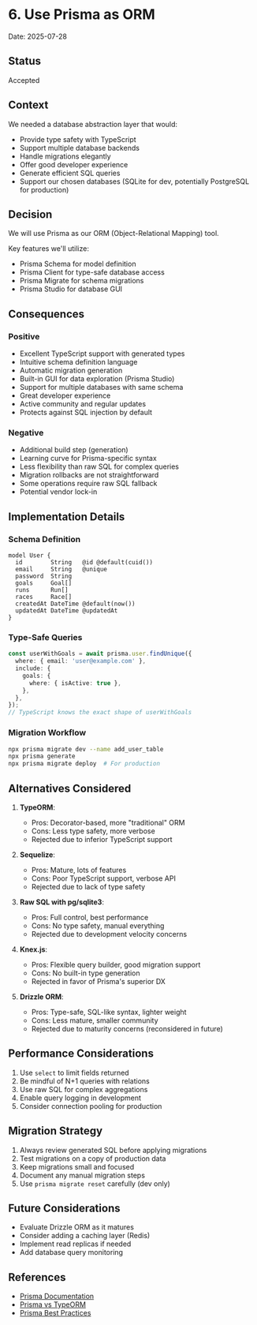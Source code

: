 # 6. Use Prisma as ORM

Date: 2025-07-28

## Status

Accepted

## Context

We needed a database abstraction layer that would:

- Provide type safety with TypeScript
- Support multiple database backends
- Handle migrations elegantly
- Offer good developer experience
- Generate efficient SQL queries
- Support our chosen databases (SQLite for dev, potentially PostgreSQL for production)

## Decision

We will use Prisma as our ORM (Object-Relational Mapping) tool.

Key features we'll utilize:

- Prisma Schema for model definition
- Prisma Client for type-safe database access
- Prisma Migrate for schema migrations
- Prisma Studio for database GUI

## Consequences

### Positive

- Excellent TypeScript support with generated types
- Intuitive schema definition language
- Automatic migration generation
- Built-in GUI for data exploration (Prisma Studio)
- Support for multiple databases with same schema
- Great developer experience
- Active community and regular updates
- Protects against SQL injection by default

### Negative

- Additional build step (generation)
- Learning curve for Prisma-specific syntax
- Less flexibility than raw SQL for complex queries
- Migration rollbacks are not straightforward
- Some operations require raw SQL fallback
- Potential vendor lock-in

## Implementation Details

### Schema Definition

```prisma
model User {
  id        String   @id @default(cuid())
  email     String   @unique
  password  String
  goals     Goal[]
  runs      Run[]
  races     Race[]
  createdAt DateTime @default(now())
  updatedAt DateTime @updatedAt
}
```

### Type-Safe Queries

```typescript
const userWithGoals = await prisma.user.findUnique({
  where: { email: 'user@example.com' },
  include: {
    goals: {
      where: { isActive: true },
    },
  },
});
// TypeScript knows the exact shape of userWithGoals
```

### Migration Workflow

```bash
npx prisma migrate dev --name add_user_table
npx prisma generate
npx prisma migrate deploy  # For production
```

## Alternatives Considered

1. **TypeORM**:
   - Pros: Decorator-based, more "traditional" ORM
   - Cons: Less type safety, more verbose
   - Rejected due to inferior TypeScript support

2. **Sequelize**:
   - Pros: Mature, lots of features
   - Cons: Poor TypeScript support, verbose API
   - Rejected due to lack of type safety

3. **Raw SQL with pg/sqlite3**:
   - Pros: Full control, best performance
   - Cons: No type safety, manual everything
   - Rejected due to development velocity concerns

4. **Knex.js**:
   - Pros: Flexible query builder, good migration support
   - Cons: No built-in type generation
   - Rejected in favor of Prisma's superior DX

5. **Drizzle ORM**:
   - Pros: Type-safe, SQL-like syntax, lighter weight
   - Cons: Less mature, smaller community
   - Rejected due to maturity concerns (reconsidered in future)

## Performance Considerations

1. Use `select` to limit fields returned
2. Be mindful of N+1 queries with relations
3. Use raw SQL for complex aggregations
4. Enable query logging in development
5. Consider connection pooling for production

## Migration Strategy

1. Always review generated SQL before applying migrations
2. Test migrations on a copy of production data
3. Keep migrations small and focused
4. Document any manual migration steps
5. Use `prisma migrate reset` carefully (dev only)

## Future Considerations

- Evaluate Drizzle ORM as it matures
- Consider adding a caching layer (Redis)
- Implement read replicas if needed
- Add database query monitoring

## References

- [Prisma Documentation](https://www.prisma.io/docs)
- [Prisma vs TypeORM](https://www.prisma.io/docs/concepts/more/comparisons/prisma-and-typeorm)
- [Prisma Best Practices](https://www.prisma.io/docs/guides/performance-and-optimization)
